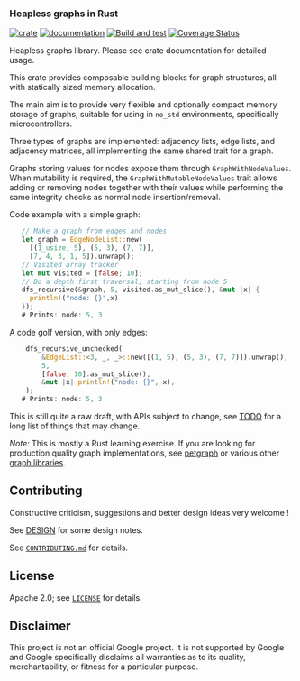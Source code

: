 ### Heapless graphs in Rust

[![crate](https://img.shields.io/crates/v/heapless_graphs.svg)](https://crates.io/crates/heapless_graphs)
[![documentation](https://docs.rs/heapless_graphs/badge.svg)](https://docs.rs/heapless_graphs/)
[![Build and test](https://github.com/kaidokert/heapless-graphs-rs/actions/workflows/build.yaml/badge.svg)](https://github.com/kaidokert/heapless-graphs-rs/actions/workflows/build.yaml)
[![Coverage Status](https://coveralls.io/repos/github/kaidokert/heapless-graphs-rs/badge.svg?branch=main)](https://coveralls.io/github/kaidokert/heapless-graphs-rs?branch=main)

Heapless graphs library. Please see crate documentation for detailed usage.

This crate provides composable building blocks for graph structures, all with
statically sized memory allocation.

The main aim is to provide very flexible and optionally compact memory storage
of graphs, suitable for using in `no_std` environments, specifically
microcontrollers.

Three types of graphs are implemented: adjacency lists, edge lists, and adjacency matrices, all
implementing the same shared trait for a graph.

Graphs storing values for nodes expose them through `GraphWithNodeValues`. When
mutability is required, the `GraphWithMutableNodeValues` trait allows adding or
removing nodes together with their values while performing the same integrity
checks as normal node insertion/removal.

Code example with a simple graph:
```Rust
   // Make a graph from edges and nodes
   let graph = EdgeNodeList::new(
     [(1_usize, 5), (5, 3), (7, 7)],
     [7, 4, 3, 1, 5]).unwrap();
   // Visited array tracker
   let mut visited = [false; 10];
   // Do a depth first traversal, starting from node 5
   dfs_recursive(&graph, 5, visited.as_mut_slice(), &mut |x| {
     println!("node: {}",x)
   });
   # Prints: node: 5, 3
```

A code golf version, with only edges:
```Rust
    dfs_recursive_unchecked(
        &EdgeList::<3, _, _>::new([(1, 5), (5, 3), (7, 7)]).unwrap(),
        5,
        [false; 10].as_mut_slice(),
        &mut |x| println!("node: {}", x),
    );
   # Prints: node: 5, 3
```

This is still quite a raw draft, with APIs subject to change, see
[TODO](TODO.md) for a long list of things that may change.

_Note:_ This is mostly a Rust learning exercise. If you are looking for
production quality graph implementations, see [petgraph](https://crates.io/crates/petgraph)
or various other [graph libraries](https://crates.io/keywords/graph).

## Contributing

Constructive criticism, suggestions and better design ideas very welcome !

See [DESIGN](DESIGN.md) for some design notes.

See [`CONTRIBUTING.md`](CONTRIBUTING.md) for details.

## License

Apache 2.0; see [`LICENSE`](LICENSE) for details.

## Disclaimer

This project is not an official Google project. It is not supported by
Google and Google specifically disclaims all warranties as to its quality,
merchantability, or fitness for a particular purpose.
